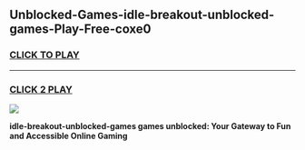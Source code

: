 
## Unblocked-Games-idle-breakout-unblocked-games-Play-Free-coxe0
<h3>
<a href="https://premium76.site?title=idle-breakout-unblocked-games&ref=18A1">CLICK TO PLAY</a></h3>
<hr>

<h3>
<a href="https://premium76.site?title=idle-breakout-unblocked-games&ref=18A1">CLICK 2 PLAY</a>
  
</h3>

<a href="https://premium76.site?title=idle-breakout-unblocked-games&ref=18A1"><img src="https://clearcache.store/games.png"></a>


**idle-breakout-unblocked-games games unblocked: Your Gateway to Fun and Accessible Online Gaming**
